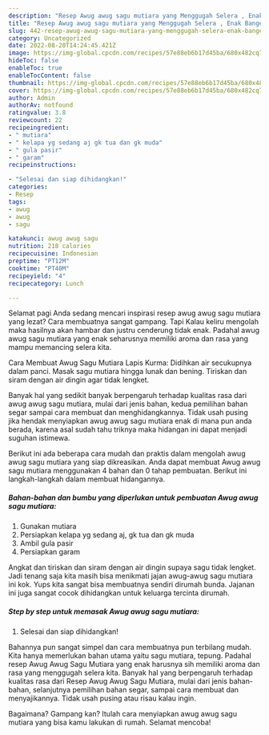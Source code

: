 ```yaml
---
description: "Resep Awug awug sagu mutiara yang Menggugah Selera , Enak Banget"
title: "Resep Awug awug sagu mutiara yang Menggugah Selera , Enak Banget"
slug: 442-resep-awug-awug-sagu-mutiara-yang-menggugah-selera-enak-banget
category: Uncategorized
date: 2022-08-20T14:24:45.421Z
image: https://img-global.cpcdn.com/recipes/57e88eb6b17d45ba/680x482cq70/awug-awug-sagu-mutiara-foto-resep-utama.jpg
hideToc: false
enableToc: true
enableTocContent: false
thumbnail: https://img-global.cpcdn.com/recipes/57e88eb6b17d45ba/680x482cq70/awug-awug-sagu-mutiara-foto-resep-utama.jpg
cover: https://img-global.cpcdn.com/recipes/57e88eb6b17d45ba/680x482cq70/awug-awug-sagu-mutiara-foto-resep-utama.jpg
author: Admin
authorAv: notfound
ratingvalue: 3.8
reviewcount: 22
recipeingredient:
- " mutiara"
- " kelapa yg sedang aj gk tua dan gk muda"
- " gula pasir"
- " garam"
recipeinstructions:

- "Selesai dan siap dihidangkan!"
categories:
- Resep
tags:
- awug
- awug
- sagu

katakunci: awug awug sagu 
nutrition: 218 calories
recipecuisine: Indonesian
preptime: "PT12M"
cooktime: "PT40M"
recipeyield: "4"
recipecategory: Lunch

---
```



Selamat pagi Anda sedang mencari inspirasi resep awug awug sagu mutiara yang lezat? Cara membuatnya sangat gampang. Tapi Kalau keliru mengolah maka hasilnya akan hambar dan justru cenderung tidak enak. Padahal awug awug sagu mutiara yang enak seharusnya memiliki aroma dan rasa yang mampu memancing selera kita.


Cara Membuat Awug Sagu Mutiara Lapis Kurma: Didihkan air secukupnya dalam panci. Masak sagu mutiara hingga lunak dan bening. Tiriskan dan siram dengan air dingin agar tidak lengket.

Banyak hal yang sedikit banyak berpengaruh terhadap kualitas rasa dari awug awug sagu mutiara, mulai dari jenis bahan, kedua pemilihan bahan segar sampai cara membuat dan menghidangkannya. Tidak usah pusing jika hendak menyiapkan awug awug sagu mutiara enak di mana pun anda berada, karena asal sudah tahu triknya maka hidangan ini dapat menjadi suguhan istimewa.


Berikut ini ada beberapa cara mudah dan praktis dalam mengolah awug awug sagu mutiara yang siap dikreasikan. Anda dapat membuat Awug awug sagu mutiara menggunakan 4 bahan dan 0 tahap pembuatan. Berikut ini langkah-langkah dalam membuat hidangannya.

<!--inarticleads1-->

##### Bahan-bahan dan bumbu yang diperlukan untuk pembuatan Awug awug sagu mutiara:

1. Gunakan  mutiara
1. Persiapkan  kelapa yg sedang aj, gk tua dan gk muda
1. Ambil  gula pasir
1. Persiapkan  garam


Angkat dan tiriskan dan siram dengan air dingin supaya sagu tidak lengket. Jadi tenang saja kita masih bisa menikmati jajan awug-awug sagu mutiara ini kok. Yups kita sangat bisa membuatnya sendiri dirumah bunda. Jajanan ini juga sangat cocok dihidangkan untuk keluarga tercinta dirumah. 

<!--inarticleads2-->

##### Step by step untuk memasak Awug awug sagu mutiara:


1. Selesai dan siap dihidangkan!

Bahannya pun sangat simpel dan cara membuatnya pun terbilang mudah. Kita hanya memerlukan bahan utama yaitu sagu mutiara, tepung. Padahal resep Awug Awug Sagu Mutiara yang enak harusnya sih memiliki aroma dan rasa yang menggugah selera kita. Banyak hal yang berpengaruh terhadap kualitas rasa dari Resep Awug Awug Sagu Mutiara, mulai dari jenis bahan-bahan, selanjutnya pemilihan bahan segar, sampai cara membuat dan menyajikannya. Tidak usah pusing atau risau kalau ingin. 

Bagaimana? Gampang kan? Itulah cara menyiapkan awug awug sagu mutiara yang bisa kamu lakukan di rumah. Selamat mencoba!
